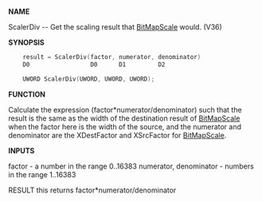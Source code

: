 
**NAME**

ScalerDiv -- Get the scaling result that [BitMapScale](BitMapScale) would. (V36)

**SYNOPSIS**

```c
    result = ScalerDiv(factor, numerator, denominator)
    D0                 D0      D1         D2

    UWORD ScalerDiv(UWORD, UWORD, UWORD);

```
**FUNCTION**

Calculate the expression (factor*numerator/denominator) such
that the result is the same as the width of the destination
result of [BitMapScale](BitMapScale) when the factor here is the width of
the source, and the numerator and denominator are the
XDestFactor and XSrcFactor for [BitMapScale](BitMapScale).

**INPUTS**

factor                 - a number in the range 0..16383
numerator, denominator - numbers in the range 1..16383

RESULT
this returns factor*numerator/denominator
